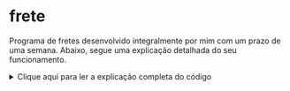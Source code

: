 # frete
Programa de fretes desenvolvido integralmente por mim com um prazo de uma semana.
Abaixo, segue uma explicação detalhada do seu funcionamento.

<details>
<summary>Clique aqui para ler a explicação completa do código</summary>
  Ao iniciar, o programa exibe uma tela de menu com 4 opções de escolha, sendo elas 
as funcionalidades: “Consultar Trecho x Modalidade”, “Registrar Transporte”, 
“Dados Estatísticos” e “Finalizar Programa”. Para o programa funcionar, existe uma
função chamada “interagir”, que recebe o valor escolhido no menu. De acordo com a 
opção escolhida, ela contém diferentes operações, mas, basicamente, ela coleta, organiza 
e salva os dados que serão utilizados para cada operação.

  Na primeira funcionalidade, Consultar Trecho x Modalidade, o usuário insere duas 
cidades e uma modalidade, e assim o programa retorna a distância das duas cidades, o 
preço para realizar essa viagem na modalidade escolhida e informa também o preço nas 
outras modalidades. A lógica por trás dessa funcionalidade baseia-se em uma função, 
chamada “trechosModalidade”, que recebe 3 valores: a cidade 1, a cidade 2 e a 
modalidade. Assim, a função coleta a distância das duas cidades, inserida no documento 
csv, agora aberto em uma variável chamada “arquivo”, graças à biblioteca “pandas”. Logo 
após adquirir a informação da distância, são salvas as informações referentes ao número 
de cidades, ao nome das cidades, à distância total e aos veículos deslocados no dicionário 
“salvar”, que posteriormente será salvo completamente em um arquivo chamado 
“data.txt”, que coleta as informações de cada viagem. Logo após, é calculado o valor total 
da viagem pela relação “valor = distância * custo por km”. Depois, com um loop for, são 
feitos os cálculos para as modalidades restantes. Após isso, é perguntado se o usuário 
gostaria de retornar ao menu principal.

  Na segunda funcionalidade, “Registrar Transporte”, o usuário insere quantas cidades 
serão consideradas, os nomes das cidades, quantos tipos de itens diferentes serão levados 
na viagem, o nome do item, (caso não sejam itens que estão na tabela disponibilizada, o 
usuário insere o peso do item em kg) e a quantidade do item. Assim, é retornado para o 
usuário: o peso total a ser levado em quilos, a distância total da viagem, juntamente com 
a distância de cada trecho (ambos em quilômetros), o valor total da viagem em reais, e 
informa também a maneira mais econômica de escolher as opções de tamanho de 
caminhão. Por fim, pergunta ao usuário se quer voltar ao menu principal.

  A lógica por trás da segunda funcionalidade utiliza as informações inseridas, ainda na 
função “interagir” e as funções “compararPrecos” e “salvarInfos”. Na função interagir, é 
obtida a quantidade de cidades a serem consideradas na viagem. Se o valor for maior ou 
igual a 1, é rodado um loop for que pergunta o nome da cidade. Se ela estiver na tabela 
csv, agora aberta na variável “arquivo”, o programa guarda o nome da cidade em uma 
lista chamada “listaCidades” e roda o loop novamente, até o número de cidades 
selecionado pelo usuário. Caso o index do loop não seja 0, o programa salva no dicionário
chamado “dcCidadeDistancia” o nome da cidade anterior, o nome da cidade atual no 
index do loop e a distância entre as duas cidades. No fim do loop, é salvo a “listaCidades” 
no dicionário “salvar”, assim como o “dcCidadeDistancia”, com as keys “listaCidades” e 
“trechosPorCidades”, respectivamente.

  Após isso, é perguntado ao usuário quantos tipos diferentes de itens serão levados na 
viagem. Se o valor informado for menor ou igual a 0, é exibido um aviso de erro, e 
pergunta ao usuário se ele quer retornar ao menu. Se o valor for maior ou igual a 1, é 
salvo no dicionário “salvar” a quantidade de itens diferentes que serão transportados, 
com a key “quantidadeItens”. Agora, é rodado um loop for que pergunta o nome do item, 
confere se ele está na tabela informada. Se o item não estiver na tabela, é pedido para o 
usuário inserir o peso de uma unidade do item em quilogramas. Se o peso for inválido, é 
exibida uma mensagem de erro ao usuário. Porém, se o peso for válido, o programa 
pergunta ao usuário a quantidade do item que será transportado.

  Na variável “pesoTotal”, ainda dentro do loop for, é somado ao seu atual valor o 
produto da quantidade pelo peso. Depois, é feita uma série de formatações, para que o 
programa informe no console a palavra “unidades” para quantidades maiores do que 1 e 
“unidade” para quantidades iguais a 1. Ainda, é removido o “.” e trocado por “,” ao 
informar o peso dos itens, em quilogramas. Feito isso, é rodado um outro loop for que 
informa ao usuário sobre todas as cidades da viagem, juntamente com as distâncias dos 
trechos. Por fim, é salvo no dicionário “salvar” a lista de itens, a distância total e o peso 
total, com as keys “tiposItens”, “distanciaTotal” e “pesoTotal”, respectivamente.

  Ainda dentro da funcionalidade 2, agora vamos utilizar a função “compararPrecos”, que 
recebe os valores de peso total, em toneladas, e a distância total, em quilômetros; para 
que o programa retorne ao usuário a melhor escolha de tamanhos de caminhões, a fim 
de obter o menor preço por quilômetro rodado.

  Ao iniciar a função, ela define 3 variáveis locais: pequeno, médio e grande, todas 
recebendo o valor 0. Elas referem-se à quantidade de caminhões de suas respectivas 
modalidades a serem utilizados na viagem. Depois, é feito um arredondamento no peso. 
Ou seja, se o peso (em toneladas) for um número decimal, será considerado o número 
inteiro maior e mais próximo. Assim, caso a carga tenha 0,5 tonelada ou 1 tonelada, nas 
duas situações, será necessário um caminhão pequeno, pois o mesmo comporta até 1 
tonelada.

  Em seguida, é definida na variável “unidade” a o algarismo da unidade do valor total 
do peso (em toneladas). Com ela, o programa realiza a lógica para escolher qual a melhor 
opção de transporte para esta situação. Em um loop while, com a condição de peso total 
sendo maior do que 2, a unidade é comparada diversas vezes, seguindo a lógica:

• Se for 1 ou 2, é adicionada à variável “pequeno” (quantidade de caminhões 
pequenos) o valor da unidade (algarismo da unidade do peso total). Depois, é 
subtraído do peso total o valor da unidade. Isso pois o peso equivalente da 
unidade agora está sendo levado por caminhões pequenos.

• Caso a unidade seja igual a 3, é adicionado 1 à variável “médio”, porque será 
utilizado 1 caminhão médio, e é subtraído 4 da variável “peso”, porque o 
caminhão médio leva até 4 toneladas.

• Caso a unidade esteja entre 4 e 6, será utilizado 1 caminhão médio para o 
transporte. Então, será adicionado à variável “médio” o valor 1, e subtraído o 
valor 4 da variável “peso”. Depois o valor “unidade - 4” (que é o peso que restou 
para levar em caminhões pequenos) será adicionado à variável “pequeno” e 
subtraído da variável “peso” (porque será transportado por caminhões 
pequenos);

• Caso a unidade seja 7 ou 8, adicione 2 à variável “médio” e subtraia 8 da variável
“peso”;
• E, por fim, se a unidade for 9 ou 0, adicione 1 à variável “grande” e subtraia da 
variável “peso” o valor 10. Caso o loop while não seja mais verdade, o valor 
restante de peso é adicionado à variável “pequeno”.

  Agora, é chamada a função “precoViagem”, que recebe os valores “pequeno, médio, 
grande, distância”. Na função, é definida a variável “veiculosDeslocados”, que é a soma 
das variáveis pequeno, médio e grande. Logo após, é salvo as informações de: veículos 
deslocados, número de caminhões pequenos, médios e grandes, cada um em uma chave 
específica no dicionário “salvar”. Em seguida, as variáveis pequeno, médio e grande são 
multiplicadas pelos seus respectivos valores de custo por quilômetro, informados na 
tabela do exercício. Depois, é salvo em uma variável “valorTotal” a soma das três 
variáveis, que é salva no dicionário “salvar”. Depois, é informado no console o preço total 
da viagem.

  Continuando na função “compararPrecos”, depois de chamar a função “precoViagem”,
é feita uma série de comparações: são definidas três novas variáveis: “frasep”, “frasem” 
e “fraseg”, que recebem o valor “caminhão pequeno” quando suas respectivas variáveis
“pequeno”, “médio” ou “grande” sejam iguais a 1. Caso sejam maiores do que 1, a frase 
fica no plural: “caminhões pequenos”. E, caso sejam igual a 0, a frase é apagada, 
recebendo o valor “” (vazio). Depois, com um loop for, que roda 3 vezes, é escrito no 
console, com o plural correto, a quantidade de caminhões necessária para obter o melhor 
custo monetário. E, por fim, define o valor da variável “pesoTotal” para 0, para que uma 
futura operação não considere o peso da operação atual. Ainda, na função “interagir”, é 
chamada a função “salvarInfos”, que recebe o valor do dicionário “salvar”.

  Dentro da função “salvarInfos”, é definido o valor da variável “localValorTotal”, sendo 
o valor correspondente à key chamada “valorTotal”, dentro do dicionário “salvar”. Após 
isso, são definidas duas variáveis locais: “custoPorTrecho” e “custoMedioPorKm”, 
recebendo os valores, respectivamente, do valor “localValorTotal” dividido pela
(quantidade de cidades – 1) e a distância total (valores adquiridos pelo dicionário 
“salvar”, com suas respectivas keys). Depois, é salvo no dicionário “salvar” essas relações, 
recebendo as keys “custoPorTrecho” e “custoMedioPorKm”.

  Agora, o arquivo “data.txt” é aberto e é salvo o dicionário em uma nova linha do 
arquivo. Após isso, o dicionário é limpo, apagando as informações que agora estão salvas 
no arquivo de texto. Ainda dentro da função “interagir”, agora é chamada a função 
“reiniciar”, que pergunta ao usuário se ele gostaria de voltar ao menu principal.

  Na funcionalidade 3, “Dados Estatísticos”, a função “lerInfos” é chamada. Dentro da 
função, o arquivo “data.txt” é aberto para que as suas linhas sejam contadas e salvas na 
variável “numLinhas”, depois disso é fechado. Logo após, é informado ao usuário o 
número de linhas que o arquivo contém (cada linha é um registro de viagem), e que caso 
ele queira checar algum registro, o mesmo deve inserir o valor do registro.

  Depois, é aberto o arquivo novamente e a linha especificada pelo usuário é lida e salva 
na variável “linha”. Então, para cada chave, há um tratamento específico: caso seja 
relacionada ao peso, a variável sufixo é definida como “kg”, se for relacionada à distância, 
o sufixo é definido como “km”. Caso a chave seja um dicionário ou lista, seus elementos 
serão lidos e formatados corretamente com um loop for, de modo que seja criado um 
resumo legível e claro do que ocorreu na viagem.

  Depois de mostrar as informações da viagem, o programa pergunta se o usuário gostaria 
de checar o gráfico gerado pelo Custo por Distância, utilizando a biblioteca matplotlib. 
Caso o usuário digite “g”, a interface do gráfico abrirá, senão, se tiver digitado “s”, volta 
para o menu, senão o programa encerra. O gráfico é mostrado caso a função “reiniciar” 
receba o valor “grafico”, juntamente com os valores para cada eixo.

  Por fim, na funcionalidade 4, “Encerrar Programa”, o programa se encerra, utilizando a 
função nativa do Python, “exit”, que fecha o programa. Ainda, criei uma função chamada 
“erro”, que é chamada quando o usuário comete algum descuido na hora de utilizar o
programa, informando a ele o que aconteceu de errado, e perguntando se o mesmo 
gostaria de retornar ao Menu Principal.
</details>
